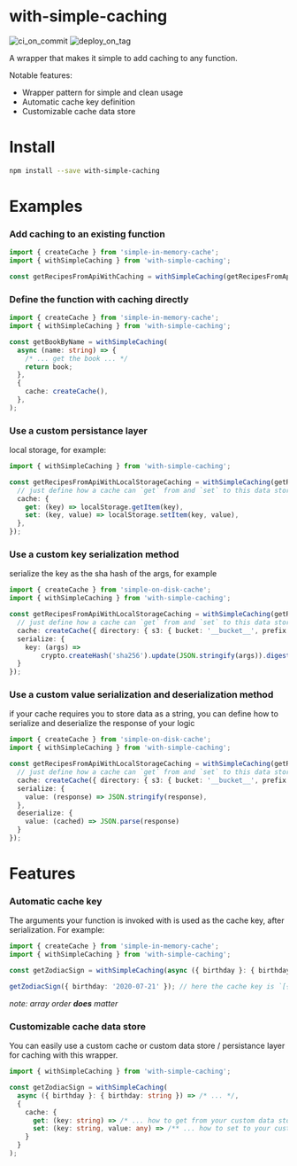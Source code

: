 # with-simple-caching

![ci_on_commit](https://github.com/uladkasach/with-simple-caching/workflows/ci_on_commit/badge.svg)
![deploy_on_tag](https://github.com/uladkasach/with-simple-caching/workflows/deploy_on_tag/badge.svg)

A wrapper that makes it simple to add caching to any function.

Notable features:

- Wrapper pattern for simple and clean usage
- Automatic cache key definition
- Customizable cache data store

# Install

```sh
npm install --save with-simple-caching
```

# Examples

### Add caching to an existing function

```ts
import { createCache } from 'simple-in-memory-cache';
import { withSimpleCaching } from 'with-simple-caching';

const getRecipesFromApiWithCaching = withSimpleCaching(getRecipesFromApi, { cache: createCache() });
```

### Define the function with caching directly

```ts
import { createCache } from 'simple-in-memory-cache';
import { withSimpleCaching } from 'with-simple-caching';

const getBookByName = withSimpleCaching(
  async (name: string) => {
    /* ... get the book ... */
    return book;
  },
  {
    cache: createCache(),
  },
);
```

### Use a custom persistance layer

local storage, for example:

```ts
import { withSimpleCaching } from 'with-simple-caching';

const getRecipesFromApiWithLocalStorageCaching = withSimpleCaching(getRecipesFromApi, {
  // just define how a cache can `get` from and `set` to this data store
  cache: {
    get: (key) => localStorage.getItem(key),
    set: (key, value) => localStorage.setItem(key, value),
  },
});
```


### Use a custom key serialization method

serialize the key as the sha hash of the args, for example

```ts
import { createCache } from 'simple-on-disk-cache';
import { withSimpleCaching } from 'with-simple-caching';

const getRecipesFromApiWithLocalStorageCaching = withSimpleCaching(getRecipesFromApi, {
  // just define how a cache can `get` from and `set` to this data store
  cache: createCache({ directory: { s3: { bucket: '__bucket__', prefix: '__prefix__' } } }),
  serialize: {
    key: (args) =>
        crypto.createHash('sha256').update(JSON.stringify(args)).digest('hex'),
  }
});
```


### Use a custom value serialization and deserialization method

if your cache requires you to store data as a string, you can define how to serialize and deserialize the response of your logic

```ts
import { createCache } from 'simple-on-disk-cache';
import { withSimpleCaching } from 'with-simple-caching';

const getRecipesFromApiWithLocalStorageCaching = withSimpleCaching(getRecipesFromApi, {
  // just define how a cache can `get` from and `set` to this data store
  cache: createCache({ directory: { s3: { bucket: '__bucket__', prefix: '__prefix__' } } }),
  serialize: {
    value: (response) => JSON.stringify(response),
  },
  deserialize: {
    value: (cached) => JSON.parse(response)
  }
});
```


# Features

### Automatic cache key

The arguments your function is invoked with is used as the cache key, after serialization. For example:

```ts
import { createCache } from 'simple-in-memory-cache';
import { withSimpleCaching } from 'with-simple-caching';

const getZodiacSign = withSimpleCaching(async ({ birthday }: { birthday: string }) => /* ... */, { cache: createCache() });

getZodiacSign({ birthday: '2020-07-21' }); // here the cache key is `[{"birthday":"2020-07-21"}]`
```

_note: array order **does** matter_

### Customizable cache data store

You can easily use a custom cache or custom data store / persistance layer for caching with this wrapper.

```ts
import { withSimpleCaching } from 'with-simple-caching';

const getZodiacSign = withSimpleCaching(
  async ({ birthday }: { birthday: string }) => /* ... */,
  {
    cache: {
      get: (key: string) => /* ... how to get from your custom data store ... */,
      set: (key: string, value: any) => /** ... how to set to your custom data store ... */,
    }
  }
);
```
